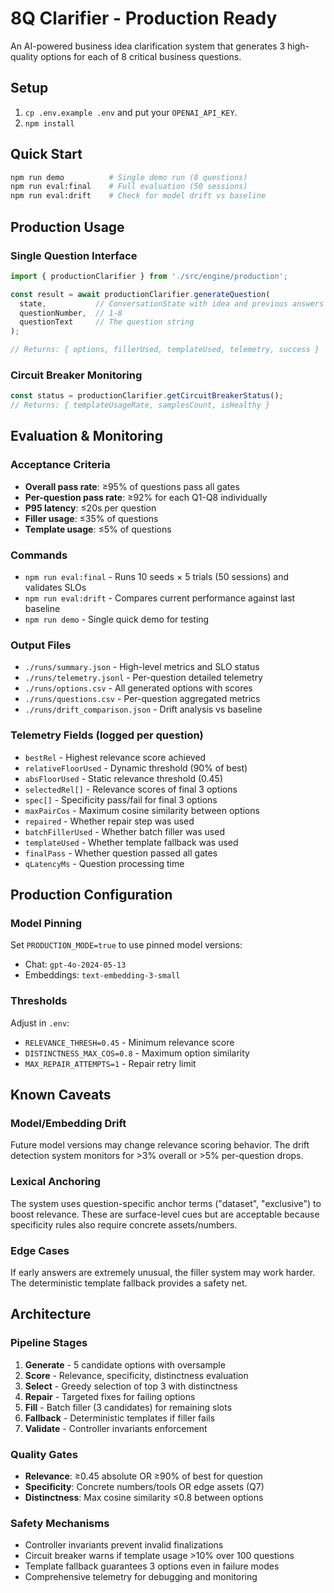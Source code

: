 # 8Q Clarifier - Production Ready

An AI-powered business idea clarification system that generates 3 high-quality options for each of 8 critical business questions.

## Setup
1) `cp .env.example .env` and put your `OPENAI_API_KEY`.
2) `npm install`

## Quick Start
```bash
npm run demo          # Single demo run (8 questions)
npm run eval:final    # Full evaluation (50 sessions)
npm run eval:drift    # Check for model drift vs baseline
```

## Production Usage

### Single Question Interface
```typescript
import { productionClarifier } from './src/engine/production';

const result = await productionClarifier.generateQuestion(
  state,           // ConversationState with idea and previous answers
  questionNumber,  // 1-8
  questionText     // The question string
);

// Returns: { options, fillerUsed, templateUsed, telemetry, success }
```

### Circuit Breaker Monitoring
```typescript
const status = productionClarifier.getCircuitBreakerStatus();
// Returns: { templateUsageRate, samplesCount, isHealthy }
```

## Evaluation & Monitoring

### Acceptance Criteria
- **Overall pass rate**: ≥95% of questions pass all gates
- **Per-question pass rate**: ≥92% for each Q1-Q8 individually  
- **P95 latency**: ≤20s per question
- **Filler usage**: ≤35% of questions
- **Template usage**: ≤5% of questions

### Commands
- `npm run eval:final` - Runs 10 seeds × 5 trials (50 sessions) and validates SLOs
- `npm run eval:drift` - Compares current performance against last baseline
- `npm run demo` - Single quick demo for testing

### Output Files
- `./runs/summary.json` - High-level metrics and SLO status
- `./runs/telemetry.jsonl` - Per-question detailed telemetry
- `./runs/options.csv` - All generated options with scores
- `./runs/questions.csv` - Per-question aggregated metrics
- `./runs/drift_comparison.json` - Drift analysis vs baseline

### Telemetry Fields (logged per question)
- `bestRel` - Highest relevance score achieved
- `relativeFloorUsed` - Dynamic threshold (90% of best)
- `absFloorUsed` - Static relevance threshold (0.45)
- `selectedRel[]` - Relevance scores of final 3 options
- `spec[]` - Specificity pass/fail for final 3 options
- `maxPairCos` - Maximum cosine similarity between options
- `repaired` - Whether repair step was used
- `batchFillerUsed` - Whether batch filler was used
- `templateUsed` - Whether template fallback was used
- `finalPass` - Whether question passed all gates
- `qLatencyMs` - Question processing time

## Production Configuration

### Model Pinning
Set `PRODUCTION_MODE=true` to use pinned model versions:
- Chat: `gpt-4o-2024-05-13`
- Embeddings: `text-embedding-3-small`

### Thresholds
Adjust in `.env`:
- `RELEVANCE_THRESH=0.45` - Minimum relevance score
- `DISTINCTNESS_MAX_COS=0.8` - Maximum option similarity
- `MAX_REPAIR_ATTEMPTS=1` - Repair retry limit

## Known Caveats

### Model/Embedding Drift
Future model versions may change relevance scoring behavior. The drift detection system monitors for >3% overall or >5% per-question drops.

### Lexical Anchoring
The system uses question-specific anchor terms ("dataset", "exclusive") to boost relevance. These are surface-level cues but are acceptable because specificity rules also require concrete assets/numbers.

### Edge Cases
If early answers are extremely unusual, the filler system may work harder. The deterministic template fallback provides a safety net.

## Architecture

### Pipeline Stages
1. **Generate** - 5 candidate options with oversample
2. **Score** - Relevance, specificity, distinctness evaluation  
3. **Select** - Greedy selection of top 3 with distinctness
4. **Repair** - Targeted fixes for failing options
5. **Fill** - Batch filler (3 candidates) for remaining slots
6. **Fallback** - Deterministic templates if filler fails
7. **Validate** - Controller invariants enforcement

### Quality Gates
- **Relevance**: ≥0.45 absolute OR ≥90% of best for question
- **Specificity**: Concrete numbers/tools OR edge assets (Q7)
- **Distinctness**: Max cosine similarity ≤0.8 between options

### Safety Mechanisms
- Controller invariants prevent invalid finalizations
- Circuit breaker warns if template usage >10% over 100 questions
- Template fallback guarantees 3 options even in failure modes
- Comprehensive telemetry for debugging and monitoring
